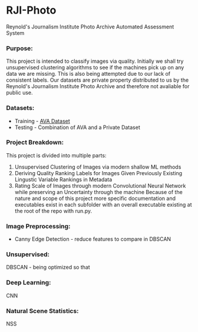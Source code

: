 # RJI-Photo
Reynold's Journalism Institute Photo Archive Automated Assessment System

### Purpose:
This project is intended to classify images via quality. Initially we shall try unsupervised clustering algorithms to see if the machines pick up on any data we are missing. This is also being attempted due to our lack of consistent labels. Our datasets are private property distributed to us by the Reynold's Journalism Institute Photo Archive and therefore not avaliable for public use. 

### Datasets:
* Training - [AVA Dataset](https://www.dpchallenge.com/) 
* Testing - Combination of AVA and a Private Dataset

### Project Breakdown:
This project is divided into multiple parts:
1. Unsupervised Clustering of Images via modern shallow ML methods
2. Deriving Quality Ranking Labels for Images Given Previously Existing Lingustic Variable Rankings in Metadata 
3. Rating Scale of Images through modern Convolutional Neural Network while preserving an Uncertainty through the machine 
Because of the nature and scope of this project more specific documentation and executables exist in each subfolder with an overall executable existing at the root of the repo with run.py. 

### Image Preprocessing:
* Canny Edge Detection - reduce features to compare in DBSCAN

### Unsupervised:
DBSCAN - being optimized so that 

### Deep Learning:
CNN

### Natural Scene Statistics:
NSS
